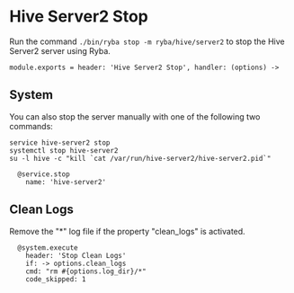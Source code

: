 
# Hive Server2 Stop

Run the command `./bin/ryba stop -m ryba/hive/server2` to stop the Hive Server2
server using Ryba.

    module.exports = header: 'Hive Server2 Stop', handler: (options) ->

## System

You can also stop the server manually with one of the following two commands:

```
service hive-server2 stop
systemctl stop hive-server2
su -l hive -c "kill `cat /var/run/hive-server2/hive-server2.pid`"
```

      @service.stop
        name: 'hive-server2'

## Clean Logs

Remove the "*" log file if the property "clean_logs" is
activated.

      @system.execute
        header: 'Stop Clean Logs'
        if: -> options.clean_logs
        cmd: "rm #{options.log_dir}/*"
        code_skipped: 1
